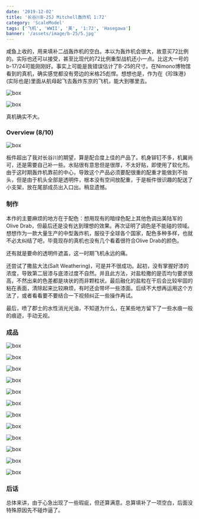 ```yaml
---
date: '2019-12-02'
title: '长谷川B-25J Mitchell轰炸机 1:72'
category: 'ScaleModel'
tags: ['飞机', 'WWII', '美', '1:72', 'Hasegawa']
banner: '/assets/image/b-25/5.jpg'
---
```


咸鱼上收的，用来填补二战轰炸机的空白。本以为轰炸机会很大，故意买72比例的。实际也还可以接受，甚至比现代的72比例重型战机还小一点。比这大一号的b-17/24可能刚刚好。事实上可能是我错误估计了B-25的尺寸。在Nimono博物馆看到的真机，确实感觉都没有旁边的米格25彪悍。想想也是，作为在《珍珠港》(实际也是)里面从航母起飞去轰炸东京的飞机，能大到哪里去。

![box](/assets/image/b-25/nimono.jpg)

![box](/assets/image/b-25/nimono2.jpg)

真机确实不大。


### Overview (8/10)

![box](/assets/image/b-25/box.jpg)

板件超出了我对长谷川的期望，算是配合度上佳的产品了。机身铆钉不多，机翼尚可，还是需要自己补一些。水贴很有意思但是很厚，不太好贴，即使用了软化剂。由于这时期轰炸机靠前的中心，导致这个产品必须要配很重的配重才能做到不抬头，但是由于机头全部是透明件，根本没有空间放配重，于是板件很识趣的配送了小支架，放在尾部成员出入口出。稍显遗憾。

### 制作

本作的主要麻烦的地方在于配色：想用现有的暗绿色配上其他色调出美陆军的Olive Drab，但最后还是没有达到理想的效果。再次证明了调色是不能碰的领域。想想作为一款大量生产的中型轰炸机，服役于全球各个国家，配色多种多样，也就不必太纠结了吧，毕竟现存的真机也没有几个看着很符合Olive Drab的颜色。

还有就是要命的透明件遮盖，这一时期飞机永远的痛。

还尝试了撒盐大法(Salt Weathering)，可是并不很成功。起初，没有掌握好漆的浓度，导致第二层漆与底漆过度不自然。并且此方法，对盐粒撒的是否均匀要求很高，不然出来的色差都是块状的而非颗粒状。最后融化的盐粒在干后会比较牢固的粘在表面，清除起来比较麻烦，有时还会带坏一些漆面。后续不大想再运用这个方法了，或者看看要不要结合一下视频纠正一些操作再试。

最后，喷了郡士的水性消光光油，不知道为什么，在某些地方留下了一些水痕一般的痕迹，手动无视。

### 成品

![box](/assets/image/b-25/1.jpg)

![box](/assets/image/b-25/2.jpg)

![box](/assets/image/b-25/3.jpg)

![box](/assets/image/b-25/4.jpg)

![box](/assets/image/b-25/5.jpg)

![box](/assets/image/b-25/6.jpg)

![box](/assets/image/b-25/7.jpg)

![box](/assets/image/b-25/8.jpg)

![box](/assets/image/b-25/9.jpg)

![box](/assets/image/b-25/10.jpg)

![box](/assets/image/b-25/11.jpg)

![box](/assets/image/b-25/12.jpg)


### 后话

总体来讲，由于心急出现了一些瑕疵，但还算满意。总算填补了一项空白，后面没特殊原因先不碰炸逼了。